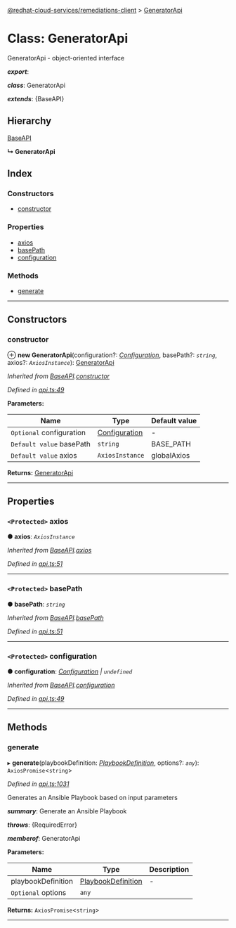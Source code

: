 [@redhat-cloud-services/remediations-client](../README.md) > [GeneratorApi](../classes/generatorapi.md)

# Class: GeneratorApi

GeneratorApi - object-oriented interface

*__export__*: 

*__class__*: GeneratorApi

*__extends__*: {BaseAPI}

## Hierarchy

 [BaseAPI](baseapi.md)

**↳ GeneratorApi**

## Index

### Constructors

* [constructor](generatorapi.md#constructor)

### Properties

* [axios](generatorapi.md#axios)
* [basePath](generatorapi.md#basepath)
* [configuration](generatorapi.md#configuration)

### Methods

* [generate](generatorapi.md#generate)

---

## Constructors

<a id="constructor"></a>

###  constructor

⊕ **new GeneratorApi**(configuration?: *[Configuration](configuration.md)*, basePath?: *`string`*, axios?: *`AxiosInstance`*): [GeneratorApi](generatorapi.md)

*Inherited from [BaseAPI](baseapi.md).[constructor](baseapi.md#constructor)*

*Defined in [api.ts:49](https://github.com/RedHatInsights/javascript-clients/blob/master/packages/remediations/api.ts#L49)*

**Parameters:**

| Name | Type | Default value |
| ------ | ------ | ------ |
| `Optional` configuration | [Configuration](configuration.md) | - |
| `Default value` basePath | `string` |  BASE_PATH |
| `Default value` axios | `AxiosInstance` |  globalAxios |

**Returns:** [GeneratorApi](generatorapi.md)

___

## Properties

<a id="axios"></a>

### `<Protected>` axios

**● axios**: *`AxiosInstance`*

*Inherited from [BaseAPI](baseapi.md).[axios](baseapi.md#axios)*

*Defined in [api.ts:51](https://github.com/RedHatInsights/javascript-clients/blob/master/packages/remediations/api.ts#L51)*

___
<a id="basepath"></a>

### `<Protected>` basePath

**● basePath**: *`string`*

*Inherited from [BaseAPI](baseapi.md).[basePath](baseapi.md#basepath)*

*Defined in [api.ts:51](https://github.com/RedHatInsights/javascript-clients/blob/master/packages/remediations/api.ts#L51)*

___
<a id="configuration"></a>

### `<Protected>` configuration

**● configuration**: *[Configuration](configuration.md) \| `undefined`*

*Inherited from [BaseAPI](baseapi.md).[configuration](baseapi.md#configuration)*

*Defined in [api.ts:49](https://github.com/RedHatInsights/javascript-clients/blob/master/packages/remediations/api.ts#L49)*

___

## Methods

<a id="generate"></a>

###  generate

▸ **generate**(playbookDefinition: *[PlaybookDefinition](../interfaces/playbookdefinition.md)*, options?: *`any`*): `AxiosPromise`<`string`>

*Defined in [api.ts:1031](https://github.com/RedHatInsights/javascript-clients/blob/master/packages/remediations/api.ts#L1031)*

Generates an Ansible Playbook based on input parameters

*__summary__*: Generate an Ansible Playbook

*__throws__*: {RequiredError}

*__memberof__*: GeneratorApi

**Parameters:**

| Name | Type | Description |
| ------ | ------ | ------ |
| playbookDefinition | [PlaybookDefinition](../interfaces/playbookdefinition.md) |  \- |
| `Optional` options | `any` |

**Returns:** `AxiosPromise`<`string`>

___

